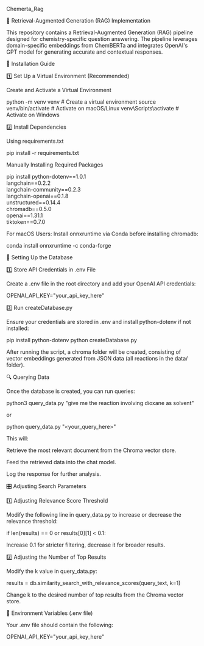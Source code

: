 Chemerta_Rag

🚀 Retrieval-Augmented Generation (RAG) Implementation

This repository contains a Retrieval-Augmented Generation (RAG) pipeline designed for chemistry-specific question answering. The pipeline leverages domain-specific embeddings from ChemBERTa and integrates OpenAI's GPT model for generating accurate and contextual responses.

📌 Installation Guide

1️⃣ Set Up a Virtual Environment (Recommended)

Create and Activate a Virtual Environment

python -m venv venv  # Create a virtual environment
source venv/bin/activate  # Activate on macOS/Linux
venv\Scripts\activate  # Activate on Windows

2️⃣ Install Dependencies

Using requirements.txt

pip install -r requirements.txt

Manually Installing Required Packages

pip install python-dotenv==1.0.1 \
            langchain==0.2.2 \
            langchain-community==0.2.3 \
            langchain-openai==0.1.8 \
            unstructured==0.14.4 \
            chromadb==0.5.0 \
            openai==1.31.1 \
            tiktoken==0.7.0

For macOS Users: Install onnxruntime via Conda before installing chromadb:

conda install onnxruntime -c conda-forge

📂 Setting Up the Database

1️⃣ Store API Credentials in .env File

Create a .env file in the root directory and add your OpenAI API credentials:

OPENAI_API_KEY="your_api_key_here"

2️⃣ Run createDatabase.py

Ensure your credentials are stored in .env and install python-dotenv if not installed:

pip install python-dotenv
python createDatabase.py

After running the script, a chroma folder will be created, consisting of vector embeddings generated from JSON data (all reactions in the data/ folder).

🔍 Querying Data

Once the database is created, you can run queries:

python3 query_data.py "give me the reaction involving dioxane as solvent"

or

python query_data.py "<your_query_here>"

This will:

Retrieve the most relevant document from the Chroma vector store.

Feed the retrieved data into the chat model.

Log the response for further analysis.

🎛️ Adjusting Search Parameters

1️⃣ Adjusting Relevance Score Threshold

Modify the following line in query_data.py to increase or decrease the relevance threshold:

if len(results) == 0 or results[0][1] < 0.1:

Increase 0.1 for stricter filtering, decrease it for broader results.

2️⃣ Adjusting the Number of Top Results

Modify the k value in query_data.py:

results = db.similarity_search_with_relevance_scores(query_text, k=1)

Change k to the desired number of top results from the Chroma vector store.

📌 Environment Variables (.env file)

Your .env file should contain the following:

OPENAI_API_KEY="your_api_key_here"



